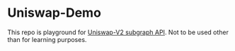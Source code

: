 # Uniswap-Demo

This repo is playground for [Uniswap-V2 subgraph API](https://thegraph.com/explorer/subgraph/uniswap/uniswap-v2?selected=playground). Not to be used other than for learning purposes.
